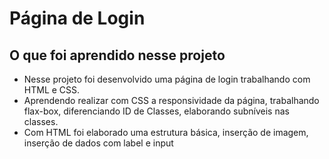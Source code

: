 # Página de Login
## O que foi aprendido nesse projeto
* Nesse projeto foi desenvolvido uma página de login trabalhando com HTML e CSS.
* Aprendendo realizar com CSS a responsividade da página, trabalhando flax-box, diferenciando ID de Classes, elaborando subníveis nas classes.
* Com HTML foi elaborado uma estrutura básica, inserção de imagem, inserção de dados com label e input